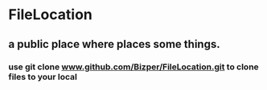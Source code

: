 # FileLocation
## a public place where places some things.
### use git clone www.github.com/Bizper/FileLocation.git to clone files to your local
